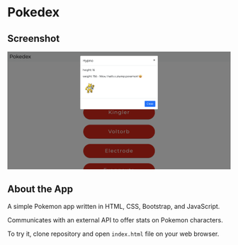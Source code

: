 # Pokedex

## Screenshot
![Pokedex Screenshot](/img/Pokedex_Screenshot.png)

## About the App
A simple Pokemon app written in HTML, CSS, Bootstrap, and JavaScript.

Communicates with an external API to offer stats on Pokemon characters.

To try it, clone repository and open ```index.html``` file on your web browser.


